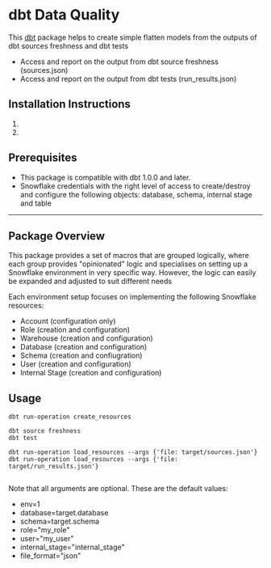 # dbt Data Quality

This [dbt](https://github.com/dbt-labs/dbt-core) package helps to create simple flatten models from the outputs of dbt sources freshness and dbt tests

- Access and report on the output from dbt source freshness (sources.json)
- Access and report on the output from dbt tests (run_results.json)

## Installation Instructions
1. 
2.

## Prerequisites
- This package is compatible with dbt 1.0.0 and later.
- Snowflake credentials with the right level of access to create/destroy and configure the following objects: database, schema, internal stage and table

----

## Package Overview

This package provides a set of macros that are grouped logically, where each group provides "opinionated" logic and specialises on setting up a Snowflake environment 
in very specific way. However, the logic can easily be expanded and adjusted to suit different needs

Each environment setup focuses on implementing the following Snowflake resources:
- Account (configuration only)
- Role (creation and configuration)
- Warehouse (creation and configuration)
- Database (creation and configuration)
- Schema (creation and confiugration)
- User (creation and configuration)
- Internal Stage (creation and configuration)

## Usage
```
dbt run-operation create_resources

dbt source freshness
dbt test

dbt run-operation load_resources --args {'file: target/sources.json'}
dbt run-operation load_resources --args {'file: target/run_results.json'}


```

Note that all arguments are optional. These are the default values:
- env=1
- database=target.database
- schema=target.schema
- role="my_role"
- user="my_user"
- internal_stage="internal_stage"
- file_format="json"
